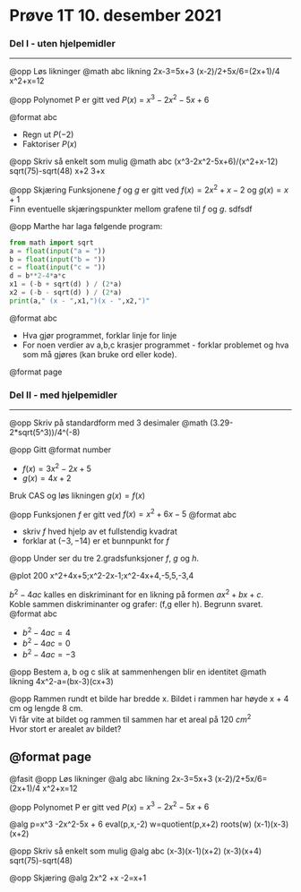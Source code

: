 # Prøve 1T 10. desember 2021

### Del I - uten hjelpemidler
---
@opp Løs likninger
@math abc likning
2x-3=5x+3
(x-2)/2+5x/6=(2x+1)/4
x^2+x=12


@opp Polynomet P er gitt ved 
$P(x)$ = $x^3 -2x^2-5x + 6$ 

@format abc
* Regn ut $P(-2)$
* Faktoriser $P(x)$

@opp Skriv så enkelt som mulig
@math abc
(x^3-2x^2-5x+6)/(x^2+x-12)
sqrt(75)-sqrt(48)
x+2
3+x


@opp Skjæring
Funksjonene $f$ og $g$ er gitt ved 
$f(x) = 2x^2 +x -2$ og $g(x)=x+1$  
Finn eventuelle skjæringspunkter mellom grafene til $f$ og $g$.
sdfsdf




@opp Marthe har laga følgende program:
```python
from math import sqrt
a = float(input("a = "))
b = float(input("b = "))
c = float(input("c = "))
d = b**2-4*a*c
x1 = (-b + sqrt(d) ) / (2*a)
x2 = (-b - sqrt(d) ) / (2*a)
print(a," (x - ",x1,")(x - ",x2,")"
```
@format abc
* Hva gjør programmet, forklar linje for linje
* For noen verdier av a,b,c krasjer programmet - forklar
problemet og hva som må gjøres (kan bruke ord eller kode).


@format page

### Del II - med hjelpemidler
---

@opp Skriv på standardform med 3 desimaler
@math
(3.29-2*sqrt(5^3))/4^(-8)


@opp Gitt 
@format number
* $f(x)=3x^2-2x+5$  
* $g(x)=4x+2$

Bruk CAS og løs likningen $g(x) = f(x)$


@opp Funksjonen $f$ er gitt ved $f(x) = x^2+6x-5$
@format abc
* skriv $f$ hved hjelp av et fullstendig kvadrat
* forklar at $(-3,-14)$ er et bunnpunkt for $f$


@opp Under ser du tre 2.gradsfunksjoner $f$, $g$ og $h$.

@plot 200
x^2+4x+5;x^2-2x-1;x^2-4x+4,-5,5,-3,4

$b^2-4ac$ kalles en diskriminant for en likning på formen $ax^2+bx+c$.  
Koble sammen diskriminanter og grafer: (f,g eller h). Begrunn svaret.
@format abc
* $b^2-4ac=4$
* $b^2-4ac=0$
* $b^2-4ac=-3$

@opp Bestem a, b og c slik at sammenhengen blir en identitet
@math likning
4x^2-a=(bx-3)(cx+3)

@opp
Rammen rundt et bilde har bredde x. Bildet i
rammen har høyde x + 4 cm og lengde 8 cm.  
Vi får vite at bildet og rammen til sammen har
et areal på 120 $cm^2$  
Hvor stort er arealet av bildet?


@format page
---

@fasit
@opp Løs likninger
@alg abc likning
2x-3=5x+3
(x-2)/2+5x/6=(2x+1)/4
x^2+x=12

@opp Polynomet P er gitt ved 
$P(x)$ = $x^3 -2x^2-5x + 6$ 

@alg
p=x^3 -2x^2-5x + 6
eval(p,x,-2)
w=quotient(p,x+2)
roots(w)
(x-1)(x-3)(x+2)

@opp Skriv så enkelt som mulig
@alg abc
(x-3)(x-1)(x+2)
(x-3)(x+4)
sqrt(75)-sqrt(48)


@opp Skjæring
@alg
2x^2 +x -2=x+1  



